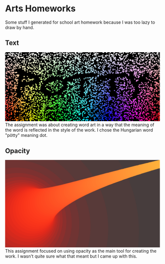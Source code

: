 # Arts Homeworks

Some stuff I generated for school art homework because I was too lazy to draw by hand.

## Text
![xd](text.png)
The assignment was about creating word art in a way that the meaning of the word is reflected in the style of the work. I chose the Hungarian word "pötty" meaning dot.

## Opacity
![xd](opacity.png)
This assignment focused on using opacity as the main tool for creating the work. I wasn't quite sure what that meant but I came up with this.
